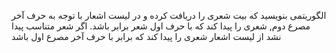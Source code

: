 الگوریتمی بنویسید که بیت شعری را دریافت کرده و در لیست اشعار با توجه به حرف آخر مصرع دوم, شعری را پیدا کند که با حرف اول شعر برابر باشد. اگر شعر متناسب پیدا نشد از لیست اشعار شعری را پیدا کند که برابر با حرف آخر مصرع اول باشد 